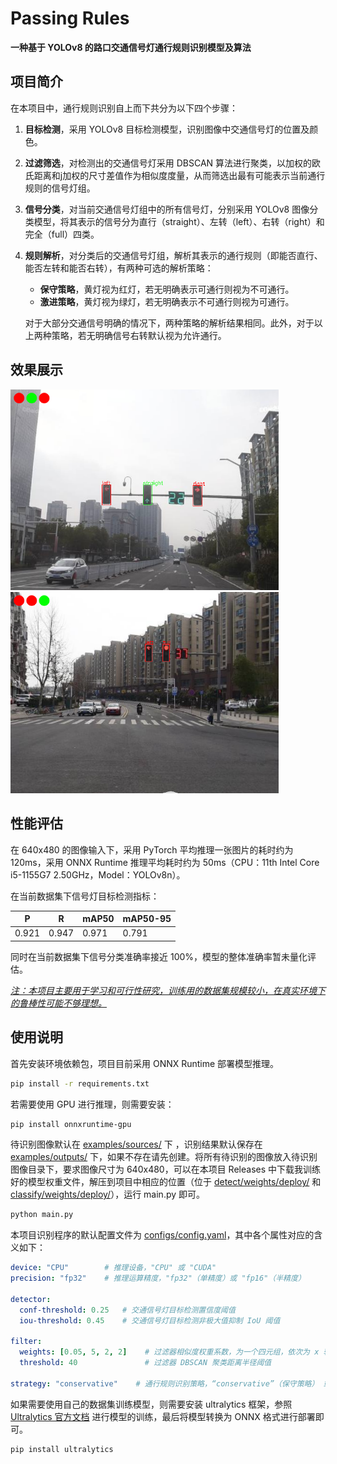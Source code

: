 # Passing Rules

**一种基于 YOLOv8 的路口交通信号灯通行规则识别模型及算法**

## 项目简介

在本项目中，通行规则识别自上而下共分为以下四个步骤：

1. **目标检测**，采用 YOLOv8 目标检测模型，识别图像中交通信号灯的位置及颜色。

2. **过滤筛选**，对检测出的交通信号灯采用 DBSCAN 算法进行聚类，以加权的欧氏距离和j加权的尺寸差值作为相似度度量，从而筛选出最有可能表示当前通行规则的信号灯组。

3. **信号分类**，对当前交通信号灯组中的所有信号灯，分别采用 YOLOv8 图像分类模型，将其表示的信号分为直行（straight）、左转（left）、右转（right）和完全（full）四类。

4. **规则解析**，对分类后的交通信号灯组，解析其表示的通行规则（即能否直行、能否左转和能否右转），有两种可选的解析策略：  
   
   - **保守策略**，黄灯视为红灯，若无明确表示可通行则视为不可通行。
   - **激进策略**，黄灯视为绿灯，若无明确表示不可通行则视为可通行。
   
   对于大部分交通信号明确的情况下，两种策略的解析结果相同。此外，对于以上两种策略，若无明确信号右转默认视为允许通行。

## 效果展示

<img title="效果图1" src="examples/displays/result_1.png" alt="效果图1" style="zoom:67%;">  <img title="效果图2" src="examples/displays/result_9.png" alt="效果图2" style="zoom:67%;">

## 性能评估

在 640x480 的图像输入下，采用 PyTorch 平均推理一张图片的耗时约为 120ms，采用 ONNX Runtime 推理平均耗时约为 50ms（CPU：11th Intel Core i5-1155G7 2.50GHz，Model：YOLOv8n）。

在当前数据集下信号灯目标检测指标：

| P     | R     | mAP50 | mAP50-95 |
| ----- | ----- | ----- | -------- |
| 0.921 | 0.947 | 0.971 | 0.791    |

同时在当前数据集下信号分类准确率接近 100%，模型的整体准确率暂未量化评估。

*<u>注：本项目主要用于学习和可行性研究，训练用的数据集规模较小，在真实环境下的鲁棒性可能不够理想。</u>*

## 使用说明

首先安装环境依赖包，项目目前采用 ONNX Runtime 部署模型推理。

```bash
pip install -r requirements.txt
```

若需要使用 GPU 进行推理，则需要安装：

```bash
pip install onnxruntime-gpu
```

待识别图像默认在 <u>examples/sources/</u> 下 ，识别结果默认保存在 <u>examples/outputs/</u> 下，如果不存在请先创建。将所有待识别的图像放入待识别图像目录下，要求图像尺寸为 640x480，可以在本项目 Releases 中下载我训练好的模型权重文件，解压到项目中相应的位置（位于 <u>detect/weights/deploy/</u> 和 <u>classify/weights/deploy/</u>），运行 main.py 即可。

```bash
python main.py
```

本项目识别程序的默认配置文件为 <u>configs/config.yaml</u>，其中各个属性对应的含义如下：

```yaml
device: "CPU"        # 推理设备，"CPU" 或 "CUDA"
precision: "fp32"    # 推理运算精度，"fp32"（单精度）或 "fp16"（半精度）

detector:
  conf-threshold: 0.25   # 交通信号灯目标检测置信度阈值
  iou-threshold: 0.45    # 交通信号灯目标检测非极大值抑制 IoU 阈值

filter:
  weights: [0.05, 5, 2, 2]    # 过滤器相似度权重系数，为一个四元组，依次为 x 轴权重、y 轴权重、宽度权重和高度权重
  threshold: 40               # 过滤器 DBSCAN 聚类距离半径阈值

strategy: "conservative"    # 通行规则识别策略，“conservative”（保守策略） 或 “radical”（激进策略）
```

如果需要使用自己的数据集训练模型，则需要安装 ultralytics 框架，参照 [Ultralytics 官方文档](https://docs.ultralytics.com/) 进行模型的训练，最后将模型转换为 ONNX 格式进行部署即可。

```bash
pip install ultralytics
```
